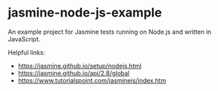 # jasmine-node-js-example
An example project for Jasmine tests running on Node.js and written in JavaScript.

Helpful links:
* https://jasmine.github.io/setup/nodejs.html
* https://jasmine.github.io/api/2.8/global
* https://www.tutorialspoint.com/jasminejs/index.htm
